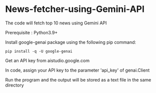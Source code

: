 # News-fetcher-using-Gemini-API

The code will fetch top 10 news using Gemini API

Prerequisite : Python3.9+

Install google-genai package using the following pip command:
```
pip install -q -U google-genai
```

Get an API key from aistudio.google.com

In code, assign your API key to the parameter 'api_key' of genai.Client

Run the program and the output will be stored as a text file in the same directory


